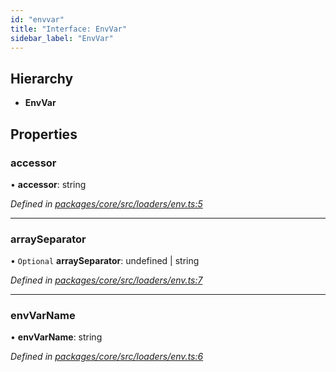 ```yaml
---
id: "envvar"
title: "Interface: EnvVar"
sidebar_label: "EnvVar"
---
```


## Hierarchy

- **EnvVar**

## Properties

### accessor

• **accessor**: string

_Defined in [packages/core/src/loaders/env.ts:5](https://github.com/willsoto/node-konfig/blob/9b8a7e5/packages/core/src/loaders/env.ts#L5)_

---

### arraySeparator

• `Optional` **arraySeparator**: undefined \| string

_Defined in [packages/core/src/loaders/env.ts:7](https://github.com/willsoto/node-konfig/blob/9b8a7e5/packages/core/src/loaders/env.ts#L7)_

---

### envVarName

• **envVarName**: string

_Defined in [packages/core/src/loaders/env.ts:6](https://github.com/willsoto/node-konfig/blob/9b8a7e5/packages/core/src/loaders/env.ts#L6)_

